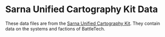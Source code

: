 # Sarna Unified Cartography Kit Data

These data files are from the [Sarna Unified Cartography Kit](https://docs.google.com/spreadsheets/d/1x9bvFqSb4_or8JbvGj2LnezGkChWxEzRPf5FXvjonHE/edit#gid=763006440). They contain data on the systems and factions of BattleTech.